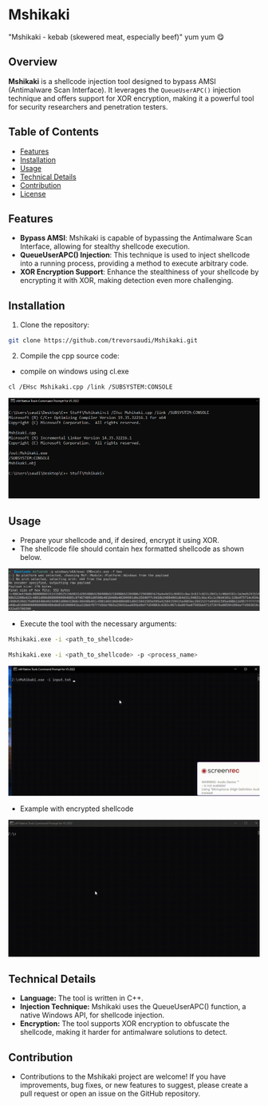 # Mshikaki

"Mshikaki - kebab (skewered meat, especially beef)" yum yum 😋


## Overview
**Mshikaki** is a shellcode injection tool designed to bypass AMSI (Antimalware Scan Interface). It leverages the `QueueUserAPC()` injection technique and offers support for XOR encryption, making it a powerful tool for security researchers and penetration testers.

## Table of Contents
- [Features](#features)
- [Installation](#installation)
- [Usage](#usage)
- [Technical Details](#technical-details)
- [Contribution](#contribution)
- [License](#license)

## Features
- **Bypass AMSI**: Mshikaki is capable of bypassing the Antimalware Scan Interface, allowing for stealthy shellcode execution.
- **QueueUserAPC() Injection**: This technique is used to inject shellcode into a running process, providing a method to execute arbitrary code.
- **XOR Encryption Support**: Enhance the stealthiness of your shellcode by encrypting it with XOR, making detection even more challenging.

## Installation
1. Clone the repository:
```bash
git clone https://github.com/trevorsaudi/Mshikaki.git
```
2. Compile the cpp source code:

- compile on windows using cl.exe

```bash
cl /EHsc Mshikaki.cpp /link /SUBSYSTEM:CONSOLE     
```
![Installation](images/Installation.PNG)
## Usage

- Prepare your shellcode and, if desired, encrypt it using XOR.
- The shellcode file should contain hex formatted shellcode as shown below.

![msfvenom](images/hex.png)

- Execute the tool with the necessary arguments:


```bash
Mshikaki.exe -i <path_to_shellcode> 
```

```bash
Mshikaki.exe -i <path_to_shellcode> -p <process_name>

```

![demo](images/demo.gif)

- Example with encrypted shellcode

![encrypted](images/demo1.gif)
## Technical Details

- **Language:** The tool is written in C++.
- **Injection Technique:** Mshikaki uses the QueueUserAPC() function, a native Windows API, for shellcode injection.
- **Encryption:** The tool supports XOR encryption to obfuscate the shellcode, making it harder for antimalware solutions to detect.

## Contribution

- Contributions to the Mshikaki project are welcome! If you have improvements, bug fixes, or new features to suggest, please create a pull request or open an issue on the GitHub repository.

